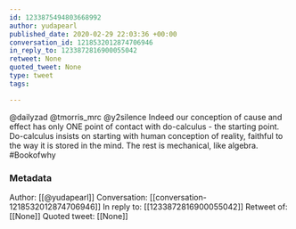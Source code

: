 ```yaml
---
id: 1233875494803668992
author: yudapearl
published_date: 2020-02-29 22:03:36 +00:00
conversation_id: 1218532012874706946
in_reply_to: 1233872816900055042
retweet: None
quoted_tweet: None
type: tweet
tags:

---
```


@dailyzad @tmorris_mrc @y2silence Indeed our conception of cause and effect has only ONE point of contact with do-calculus - the starting point. Do-calculus insists on starting with human conception of reality, faithful to the way it is stored in the mind. The rest is mechanical, like algebra. #Bookofwhy

### Metadata

Author: [[@yudapearl]]
Conversation: [[conversation-1218532012874706946]]
In reply to: [[1233872816900055042]]
Retweet of: [[None]]
Quoted tweet: [[None]]
